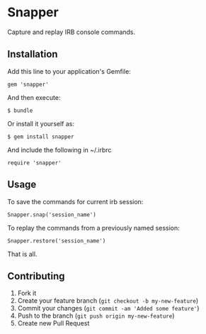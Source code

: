 # Snapper

Capture and replay IRB console commands.

## Installation

Add this line to your application's Gemfile:

    gem 'snapper'

And then execute:

    $ bundle

Or install it yourself as:

    $ gem install snapper

And include the following in ~/.irbrc
    
    require 'snapper'

## Usage

To save the commands for current irb session:
  
    Snapper.snap('session_name')

To replay the commands from a previously named session:

    Snapper.restore('session_name')

That is all.

## Contributing

1. Fork it
2. Create your feature branch (`git checkout -b my-new-feature`)
3. Commit your changes (`git commit -am 'Added some feature'`)
4. Push to the branch (`git push origin my-new-feature`)
5. Create new Pull Request
